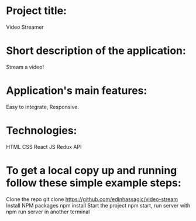 # Project title:
Video Streamer

# Short description of the application:
Stream a video!

# Application's main features:
Easy to integrate, Responsive.

# Technologies:
HTML CSS  React JS  Redux API

# To get a local copy up and running follow these simple example steps:
Clone the repo git clone https://github.com/edinhassagic/video-stream 
Install NPM packages npm install
 Start the project npm start, 
 run server with  npm run server in another terminal